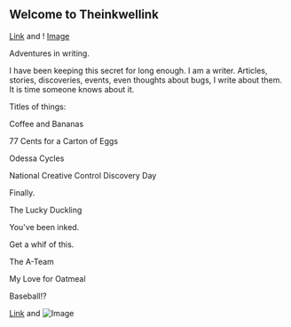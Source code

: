 ## Welcome to Theinkwellink

[Link](url) and ! [Image](src)

Adventures in writing.

I have been keeping this secret for long enough. I am a writer. Articles, stories, discoveries, events, even thoughts about bugs, I write about them. It is time someone knows about it. 

Titles of things:

Coffee and Bananas 

77 Cents for a Carton of Eggs

Odessa Cycles

National Creative Control Discovery Day

Finally.

The Lucky Duckling

You've been inked.

Get a whif of this.

The A-Team

My Love for Oatmeal

Baseball!?




[Link](url) and ![Image](src)


